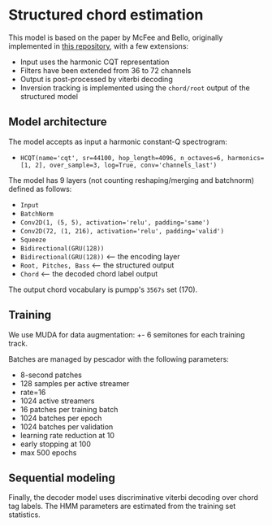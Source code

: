 Structured chord estimation
===========================

This model is based on the paper by McFee and Bello, originally implemented in
[this repository](https://github.com/bmcfee/ismir2017_chords/), with a few extensions:

- Input uses the harmonic CQT representation
- Filters have been extended from 36 to 72 channels
- Output is post-processed by viterbi decoding
- Inversion tracking is implemented using the `chord/root` output of the structured model


Model architecture
------------------

The model accepts as input a harmonic constant-Q spectrogram:

- `HCQT(name='cqt', sr=44100, hop_length=4096, n_octaves=6,
        harmonics=[1, 2], over_sample=3, log=True, conv='channels_last')`

The model has 9 layers (not counting reshaping/merging and batchnorm) defined as follows:

- `Input`
- `BatchNorm`
- `Conv2D(1, (5, 5), activation='relu', padding='same')`
- `Conv2D(72, (1, 216), activation='relu', padding='valid')`
- `Squeeze`
- `Bidirectional(GRU(128))`
- `Bidirectional(GRU(128))`  <-- the encoding layer
- `Root, Pitches, Bass`      <-- the structured output
- `Chord`                    <-- the decoded chord label output

The output chord vocabulary is pumpp's `3567s` set (170).

Training
--------
We use MUDA for data augmentation: +- 6 semitones for each training track.

Batches are managed by pescador with the following parameters:

- 8-second patches
- 128 samples per active streamer
- rate=16
- 1024 active streamers
- 16 patches per training batch
- 1024 batches per epoch
- 1024 batches per validation
- learning rate reduction at 10
- early stopping at 100
- max 500 epochs


Sequential modeling
-------------------
Finally, the decoder model uses discriminative viterbi decoding over chord tag
labels.  The HMM parameters are estimated from the training set statistics.
